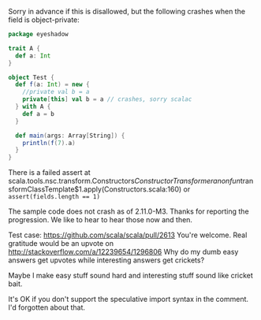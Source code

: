 Sorry in advance if this is disallowed, but the following crashes when the field is object-private:

```scala
package eyeshadow

trait A {
  def a: Int
}

object Test {
  def f(a: Int) = new {
    //private val b = a
    private[this] val b = a // crashes, sorry scalac
  } with A {
    def a = b
  }

  def main(args: Array[String]) {
    println(f(7).a)
  }
}
```

There is a failed assert
 at scala.tools.nsc.transform.Constructors$ConstructorTransformer$$anonfun$transformClassTemplate$1.apply(Constructors.scala:160)
or
`assert(fields.length == 1)`

The sample code does not crash as of 2.11.0-M3.
Thanks for reporting the progression. We like to hear to hear those now and then.

Test case: https://github.com/scala/scala/pull/2613
You're welcome.  Real gratitude would be an upvote on
http://stackoverflow.com/a/12239654/1296806
Why do my dumb easy answers get upvotes while interesting answers get crickets?

Maybe I make easy stuff sound hard and interesting stuff sound like cricket bait.

It's OK if you don't support the speculative import syntax in the comment.  I'd forgotten about that.
